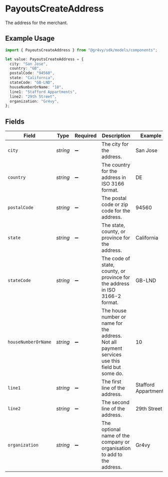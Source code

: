 # PayoutsCreateAddress

The address for the merchant.

## Example Usage

```typescript
import { PayoutsCreateAddress } from "@gr4vy/sdk/models/components";

let value: PayoutsCreateAddress = {
  city: "San Jose",
  country: "GB",
  postalCode: "94560",
  state: "California",
  stateCode: "GB-LND",
  houseNumberOrName: "10",
  line1: "Stafford Appartments",
  line2: "29th Street",
  organization: "Gr4vy",
};
```

## Fields

| Field                                                                                          | Type                                                                                           | Required                                                                                       | Description                                                                                    | Example                                                                                        |
| ---------------------------------------------------------------------------------------------- | ---------------------------------------------------------------------------------------------- | ---------------------------------------------------------------------------------------------- | ---------------------------------------------------------------------------------------------- | ---------------------------------------------------------------------------------------------- |
| `city`                                                                                         | *string*                                                                                       | :heavy_minus_sign:                                                                             | The city for the address.                                                                      | San Jose                                                                                       |
| `country`                                                                                      | *string*                                                                                       | :heavy_minus_sign:                                                                             | The country for the address in ISO 3166 format.                                                | DE                                                                                             |
| `postalCode`                                                                                   | *string*                                                                                       | :heavy_minus_sign:                                                                             | The postal code or zip code for the address.                                                   | 94560                                                                                          |
| `state`                                                                                        | *string*                                                                                       | :heavy_minus_sign:                                                                             | The state, county, or province for the address.                                                | California                                                                                     |
| `stateCode`                                                                                    | *string*                                                                                       | :heavy_minus_sign:                                                                             | The code of state, county, or province for the address in ISO 3166-2 format.                   | GB-LND                                                                                         |
| `houseNumberOrName`                                                                            | *string*                                                                                       | :heavy_minus_sign:                                                                             | The house number or name for the address. Not all payment services use this field but some do. | 10                                                                                             |
| `line1`                                                                                        | *string*                                                                                       | :heavy_minus_sign:                                                                             | The first line of the address.                                                                 | Stafford Appartments                                                                           |
| `line2`                                                                                        | *string*                                                                                       | :heavy_minus_sign:                                                                             | The second line of the address.                                                                | 29th Street                                                                                    |
| `organization`                                                                                 | *string*                                                                                       | :heavy_minus_sign:                                                                             | The optional name of the company or organisation to add to the address.                        | Gr4vy                                                                                          |